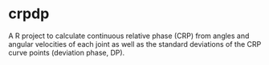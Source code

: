 # crpdp
A R project to calculate continuous relative phase (CRP) from angles and angular velocities of each joint as well as the standard deviations of the CRP curve points (deviation phase, DP).
